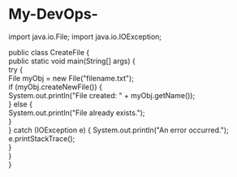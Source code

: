 # My-DevOps-
import java.io.File; 
import java.io.IOException;

public class CreateFile {  
  public static void main(String[] args) {  
    try {  
      File myObj = new File("filename.txt");  
      if (myObj.createNewFile()) {  
        System.out.println("File created: " + myObj.getName());  
      } else {  
        System.out.println("File already exists.");  
      }  
    } catch (IOException e) {
      System.out.println("An error occurred.");
      e.printStackTrace();  
    }  
  }  
} 


